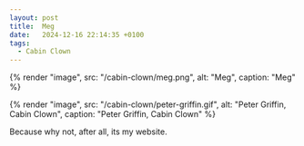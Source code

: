 ```yaml
---
layout: post
title:  Meg
date:   2024-12-16 22:14:35 +0100
tags:
  - Cabin Clown
---
```


{% render "image", src: "/cabin-clown/meg.png", alt: "Meg", caption: "Meg" %}

{% render "image", src: "/cabin-clown/peter-griffin.gif", alt: "Peter Griffin, Cabin Clown", caption: "Peter Griffin, Cabin Clown" %}

Because why not, after all, its my website.
